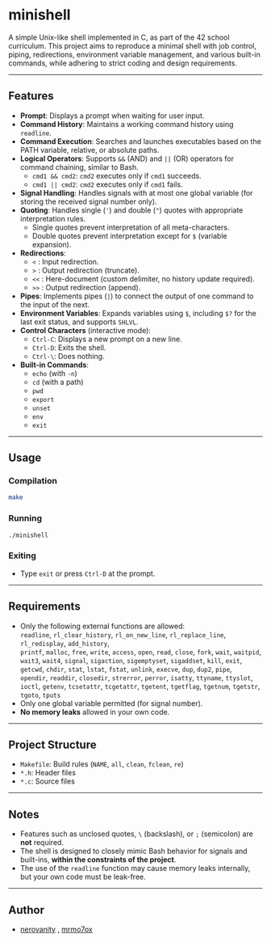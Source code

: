 # minishell

A simple Unix-like shell implemented in C, as part of the 42 school curriculum. This project aims to reproduce a minimal shell with job control, piping, redirections, environment variable management, and various built-in commands, while adhering to strict coding and design requirements.

---

## Features

- **Prompt**: Displays a prompt when waiting for user input.
- **Command History**: Maintains a working command history using `readline`.
- **Command Execution**: Searches and launches executables based on the PATH variable, relative, or absolute paths.
- **Logical Operators**: Supports `&&` (AND) and `||` (OR) operators for command chaining, similar to Bash.  
  - `cmd1 && cmd2`: `cmd2` executes only if `cmd1` succeeds.
  - `cmd1 || cmd2`: `cmd2` executes only if `cmd1` fails.
- **Signal Handling**: Handles signals with at most one global variable (for storing the received signal number only).
- **Quoting**: Handles single (`'`) and double (`"`) quotes with appropriate interpretation rules.
    - Single quotes prevent interpretation of all meta-characters.
    - Double quotes prevent interpretation except for `$` (variable expansion).
- **Redirections**:
    - `<`  : Input redirection.
    - `>`  : Output redirection (truncate).
    - `<<` : Here-document (custom delimiter, no history update required).
    - `>>` : Output redirection (append).
- **Pipes**: Implements pipes (`|`) to connect the output of one command to the input of the next.
- **Environment Variables**: Expands variables using `$`, including `$?` for the last exit status, and supports `SHLVL`.
- **Control Characters** (interactive mode):
    - `Ctrl-C`: Displays a new prompt on a new line.
    - `Ctrl-D`: Exits the shell.
    - `Ctrl-\`: Does nothing.
- **Built-in Commands**:
    - `echo` (with `-n`)
    - `cd` (with a path)
    - `pwd`
    - `export`
    - `unset`
    - `env`
    - `exit`

---

## Usage

### Compilation

```sh
make
```

### Running

```sh
./minishell
```

### Exiting

- Type `exit` or press `Ctrl-D` at the prompt.

---

## Requirements

- Only the following external functions are allowed:  
  `readline`, `rl_clear_history`, `rl_on_new_line`, `rl_replace_line`, `rl_redisplay`, `add_history`,  
  `printf`, `malloc`, `free`, `write`, `access`, `open`, `read`, `close`, `fork`, `wait`, `waitpid`,  
  `wait3`, `wait4`, `signal`, `sigaction`, `sigemptyset`, `sigaddset`, `kill`, `exit`,  
  `getcwd`, `chdir`, `stat`, `lstat`, `fstat`, `unlink`, `execve`, `dup`, `dup2`, `pipe`,  
  `opendir`, `readdir`, `closedir`, `strerror`, `perror`, `isatty`, `ttyname`, `ttyslot`,  
  `ioctl`, `getenv`, `tcsetattr`, `tcgetattr`, `tgetent`, `tgetflag`, `tgetnum`, `tgetstr`,  
  `tgoto`, `tputs`
- Only one global variable permitted (for signal number).
- **No memory leaks** allowed in your own code.

---

## Project Structure

- `Makefile`: Build rules (`NAME`, `all`, `clean`, `fclean`, `re`)
- `*.h`: Header files
- `*.c`: Source files

---

## Notes

- Features such as unclosed quotes, `\` (backslash), or `;` (semicolon) are **not** required.
- The shell is designed to closely mimic Bash behavior for signals and built-ins, **within the constraints of the project**.
- The use of the `readline` function may cause memory leaks internally, but your own code must be leak-free.

---

## Author

- [nerovanity](https://github.com/nerovanity) , [mrmo7ox](https://github.com/mrmo7ox)

